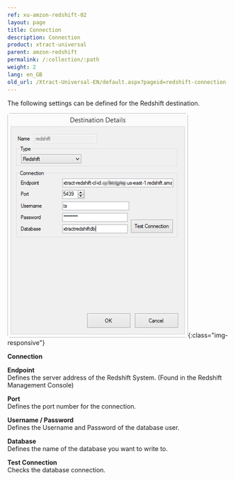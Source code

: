 ```yaml
---
ref: xu-amzon-redshift-02
layout: page
title: Connection
description: Connection
product: xtract-universal
parent: amzon-redshift
permalink: /:collection/:path
weight: 2
lang: en_GB
old_url: /Xtract-Universal-EN/default.aspx?pageid=redshift-connection
---
```


The following settings can be defined for the Redshift destination.

![XU_redshift_destination](/img/content/XU_redshift_destination.jpg){:class="img-responsive"}

**Connection**


**Endpoint**<br>
Defines the server address of the Redshift System.
(Found in the Redshift Management Console)

**Port**<br>
Defines the port number for the connection.

**Username / Password**<br>
Defines the Username and Password of the database user.

**Database**<br>
Defines the name of the database you want to write to.

**Test Connection**<br>
Checks the database connection.